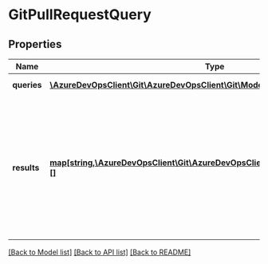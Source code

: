 # GitPullRequestQuery

## Properties
Name | Type | Description | Notes
------------ | ------------- | ------------- | -------------
**queries** | [**\AzureDevOpsClient\Git\AzureDevOpsClient\Git\Model\GitPullRequestQueryInput[]**](GitPullRequestQueryInput.md) | The queries to perform. | [optional] 
**results** | [**map[string,\AzureDevOpsClient\Git\AzureDevOpsClient\Git\Model\GitPullRequest[]][]**](map.md) | The results of the queries. This matches the QueryInputs list so Results[n] are the results of QueryInputs[n]. Each entry in the list is a dictionary of commit-&gt;pull requests. | [optional] 

[[Back to Model list]](../README.md#documentation-for-models) [[Back to API list]](../README.md#documentation-for-api-endpoints) [[Back to README]](../README.md)



